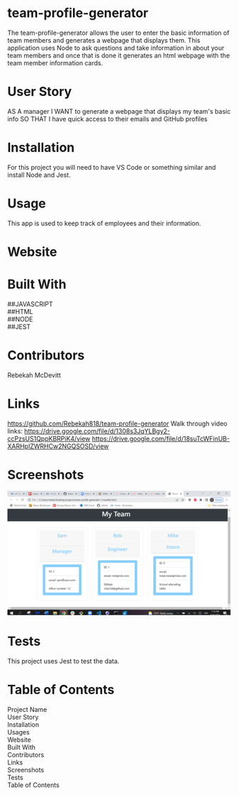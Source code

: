 # team-profile-generator
The team-profile-generator allows the user to enter the basic information of team members and generates a webpage that displays them. This application uses Node to ask questions and take information in about your team members and once that is done it generates an html webpage with the team member information cards. 
# User Story
AS A manager
I WANT to generate a webpage that displays my team's basic info
SO THAT I have quick access to their emails and GitHub profiles
# Installation
For this project you will need to have VS Code or something similar and install Node and Jest.
# Usage
This app is used to keep track of employees and their information.
# Website
# Built With
##JAVASCRIPT
<br>
##HTML
<br>
##NODE
<br>
##JEST

# Contributors
Rebekah McDevitt
# Links
https://github.com/Rebekah818/team-profile-generator
Walk through video links:
https://drive.google.com/file/d/1308s3JqYLBgy2-ccPzsUS1QppKBRPiK4/view
https://drive.google.com/file/d/18suTcWFinUB-XARHpIZWRHCw2NGQSOSD/view

# Screenshots

![ScreenShot](./assets/team-profile-screenshot.PNG)
# Tests
This project uses Jest to test the data.
# Table of Contents
Project Name 
<br> 
User Story
 <br>
Installation
 <br> 
Usages
 <br> 
Website
 <br> 
Built With
 <br> 
Contributors
 <br>
Links
  <br> 
Screenshots
<br>
Tests
  <br> 
Table of Contents